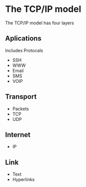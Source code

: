 # The TCP/IP model

The TCP/IP model has four layers

## Aplications

Includes Protocals 

- SSH
- WWW
- Email
- SMS
- VOIP

## Transport

- Packets
- TCP
- UDP

## Internet 

- IP

## Link

- Text
- Hyperlinks
